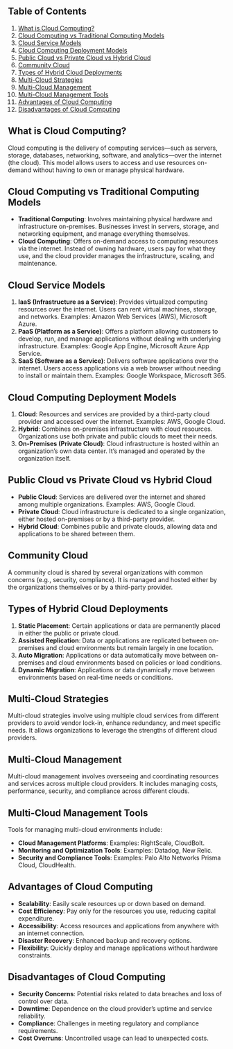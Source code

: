 ## Table of Contents
1. [What is Cloud Computing?](#what-is-cloud-computing)
2. [Cloud Computing vs Traditional Computing Models](#cloud-computing-vs-traditional-computing-models)
3. [Cloud Service Models](#cloud-service-models)
4. [Cloud Computing Deployment Models](#cloud-computing-deployment-models)
5. [Public Cloud vs Private Cloud vs Hybrid Cloud](#public-cloud-vs-private-cloud-vs-hybrid-cloud)
6. [Community Cloud](#community-cloud)
7. [Types of Hybrid Cloud Deployments](#types-of-hybrid-cloud-deployments)
8. [Multi-Cloud Strategies](#multi-cloud-strategies)
9. [Multi-Cloud Management](#multi-cloud-management)
10. [Multi-Cloud Management Tools](#multi-cloud-management-tools)
11. [Advantages of Cloud Computing](#advantages-of-cloud-computing)
12. [Disadvantages of Cloud Computing](#disadvantages-of-cloud-computing)


## What is Cloud Computing?
Cloud computing is the delivery of computing services—such as servers, storage, databases, networking, software, and analytics—over the internet (the cloud). This model allows users to access and use resources on-demand without having to own or manage physical hardware.

## Cloud Computing vs Traditional Computing Models
- **Traditional Computing**: Involves maintaining physical hardware and infrastructure on-premises. Businesses invest in servers, storage, and networking equipment, and manage everything themselves.
- **Cloud Computing**: Offers on-demand access to computing resources via the internet. Instead of owning hardware, users pay for what they use, and the cloud provider manages the infrastructure, scaling, and maintenance.

## Cloud Service Models
1. **IaaS (Infrastructure as a Service)**: Provides virtualized computing resources over the internet. Users can rent virtual machines, storage, and networks. Examples: Amazon Web Services (AWS), Microsoft Azure.
2. **PaaS (Platform as a Service)**: Offers a platform allowing customers to develop, run, and manage applications without dealing with underlying infrastructure. Examples: Google App Engine, Microsoft Azure App Service.
3. **SaaS (Software as a Service)**: Delivers software applications over the internet. Users access applications via a web browser without needing to install or maintain them. Examples: Google Workspace, Microsoft 365.

## Cloud Computing Deployment Models
1. **Cloud**: Resources and services are provided by a third-party cloud provider and accessed over the internet. Examples: AWS, Google Cloud.
2. **Hybrid**: Combines on-premises infrastructure with cloud resources. Organizations use both private and public clouds to meet their needs.
3. **On-Premises (Private Cloud)**: Cloud infrastructure is hosted within an organization’s own data center. It’s managed and operated by the organization itself.

## Public Cloud vs Private Cloud vs Hybrid Cloud
- **Public Cloud**: Services are delivered over the internet and shared among multiple organizations. Examples: AWS, Google Cloud.
- **Private Cloud**: Cloud infrastructure is dedicated to a single organization, either hosted on-premises or by a third-party provider.
- **Hybrid Cloud**: Combines public and private clouds, allowing data and applications to be shared between them.

## Community Cloud
A community cloud is shared by several organizations with common concerns (e.g., security, compliance). It is managed and hosted either by the organizations themselves or by a third-party provider.


## Types of Hybrid Cloud Deployments
1. **Static Placement**: Certain applications or data are permanently placed in either the public or private cloud.
2. **Assisted Replication**: Data or applications are replicated between on-premises and cloud environments but remain largely in one location.
3. **Auto Migration**: Applications or data automatically move between on-premises and cloud environments based on policies or load conditions.
4. **Dynamic Migration**: Applications or data dynamically move between environments based on real-time needs or conditions.

## Multi-Cloud Strategies
Multi-cloud strategies involve using multiple cloud services from different providers to avoid vendor lock-in, enhance redundancy, and meet specific needs. It allows organizations to leverage the strengths of different cloud providers.


## Multi-Cloud Management
Multi-cloud management involves overseeing and coordinating resources and services across multiple cloud providers. It includes managing costs, performance, security, and compliance across different clouds.


## Multi-Cloud Management Tools
Tools for managing multi-cloud environments include:

- **Cloud Management Platforms**: Examples: RightScale, CloudBolt.
- **Monitoring and Optimization Tools**: Examples: Datadog, New Relic.
- **Security and Compliance Tools**: Examples: Palo Alto Networks Prisma Cloud, CloudHealth.

## Advantages of Cloud Computing
- **Scalability**: Easily scale resources up or down based on demand.
- **Cost Efficiency**: Pay only for the resources you use, reducing capital expenditure.
- **Accessibility**: Access resources and applications from anywhere with an internet connection.
- **Disaster Recovery**: Enhanced backup and recovery options.
- **Flexibility**: Quickly deploy and manage applications without hardware constraints.

## Disadvantages of Cloud Computing
- **Security Concerns**: Potential risks related to data breaches and loss of control over data.
- **Downtime**: Dependence on the cloud provider’s uptime and service reliability.
- **Compliance**: Challenges in meeting regulatory and compliance requirements.
- **Cost Overruns**: Uncontrolled usage can lead to unexpected costs.